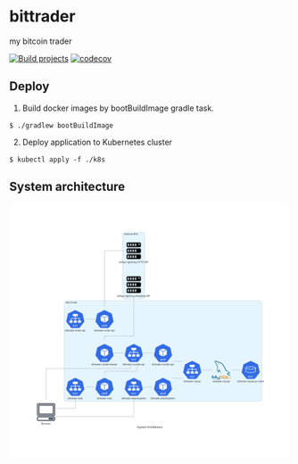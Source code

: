 # bittrader
my bitcoin trader

[![Build projects](https://github.com/ken-tunc/bittrader/actions/workflows/build.yml/badge.svg)](https://github.com/ken-tunc/bittrader/actions/workflows/build.yml)
[![codecov](https://codecov.io/gh/ken-tunc/bittrader/branch/main/graph/badge.svg?token=SYOIQR2X1D)](https://codecov.io/gh/ken-tunc/bittrader)

## Deploy
1. Build docker images by bootBuildImage gradle task.
```
$ ./gradlew bootBuildImage
```

2. Deploy application to Kubernetes cluster
```
$ kubectl apply -f ./k8s
```

## System architecture
![system architecture](./docs/diagrams/system_architecture.png)

